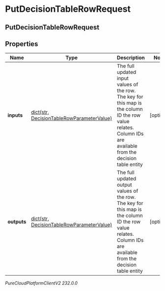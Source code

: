 # PutDecisionTableRowRequest

## PutDecisionTableRowRequest

## Properties

|Name | Type | Description | Notes|
|------------ | ------------- | ------------- | -------------|
| **inputs** | [dict(str, DecisionTableRowParameterValue)](DecisionTableRowParameterValue) | The full updated input values of the row. The key for this map is the column ID the row value relates. Column IDs are available from the decision table entity | [optional] |
| **outputs** | [dict(str, DecisionTableRowParameterValue)](DecisionTableRowParameterValue) | The full updated output values of the row. The key for this map is the column ID the row value relates. Column IDs are available from the decision table entity | [optional] |



_PureCloudPlatformClientV2 232.0.0_
